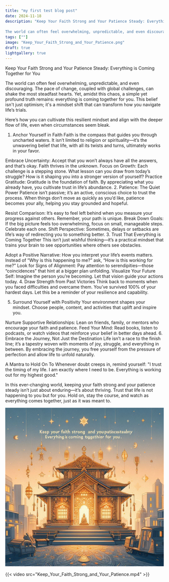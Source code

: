 ```yaml
---
title: "my first test blog post"
date: 2024-11-18
description: "Keep Your Faith Strong and Your Patience Steady: Everything is Coming Together for You

The world can often feel overwhelming, unpredictable, and even discouraging"
tags: [""]
image: "Keep_Your_Faith_Strong_and_Your_Patience.png"
draft: true
lightgallery: true
---
```


Keep Your Faith Strong and Your Patience Steady: Everything is Coming Together for You

The world can often feel overwhelming, unpredictable, and even discouraging. The pace of change, coupled with global challenges, can shake the most steadfast hearts. Yet, amidst this chaos, a simple yet profound truth remains: everything is coming together for you. This belief isn't just optimism; it's a mindset shift that can transform how you navigate life’s trials.

Here’s how you can cultivate this resilient mindset and align with the deeper flow of life, even when circumstances seem bleak.

1. Anchor Yourself in Faith
Faith is the compass that guides you through uncharted waters. It isn’t limited to religion or spirituality—it’s the unwavering belief that life, with all its twists and turns, ultimately works in your favor.

Embrace Uncertainty: Accept that you won’t always have all the answers, and that’s okay. Faith thrives in the unknown.
Focus on Growth: Each challenge is a stepping stone. What lesson can you draw from today’s struggle? How is it shaping you into a stronger version of yourself?
Practice Gratitude: Gratitude is the foundation of faith. By appreciating what you already have, you cultivate trust in life’s abundance.
2. Patience: The Quiet Power
Patience isn’t passive; it’s an active, conscious choice to trust the process. When things don’t move as quickly as you’d like, patience becomes your ally, helping you stay grounded and hopeful.

Resist Comparison: It’s easy to feel left behind when you measure your progress against others. Remember, your path is unique.
Break Down Goals: If the big picture feels too overwhelming, focus on small, manageable steps. Celebrate each one.
Shift Perspective: Sometimes, delays or setbacks are life’s way of redirecting you to something better.
3. Trust That Everything is Coming Together
This isn’t just wishful thinking—it’s a practical mindset that trains your brain to see opportunities where others see obstacles.

Adopt a Positive Narrative: How you interpret your life’s events matters. Instead of “Why is this happening to me?” ask, “How is this working for me?”
Look for Signs of Alignment: Pay attention to serendipities—those “coincidences” that hint at a bigger plan unfolding.
Visualize Your Future Self: Imagine the person you’re becoming. Let that vision guide your actions today.
4. Draw Strength from Past Victories
Think back to moments when you faced difficulties and overcame them. You’ve survived 100% of your hardest days. Let this be a reminder of your resilience and capability.

5. Surround Yourself with Positivity
Your environment shapes your mindset. Choose people, content, and activities that uplift and inspire you.

Nurture Supportive Relationships: Lean on friends, family, or mentors who encourage your faith and patience.
Feed Your Mind: Read books, listen to podcasts, or watch videos that reinforce your belief in better days ahead.
6. Embrace the Journey, Not Just the Destination
Life isn’t a race to the finish line; it’s a tapestry woven with moments of joy, struggle, and everything in between. By embracing the journey, you free yourself from the pressure of perfection and allow life to unfold naturally.

A Mantra to Hold On To
Whenever doubt creeps in, remind yourself:
"I trust the timing of my life. I am exactly where I need to be. Everything is working out for my highest good."

In this ever-changing world, keeping your faith strong and your patience steady isn’t just about enduring—it’s about thriving. Trust that life is not happening to you but for you. Hold on, stay the course, and watch as everything comes together, just as it was meant to.

![my first test blog post](Keep_Your_Faith_Strong_and_Your_Patience.png)

{{< video src="Keep_Your_Faith_Strong_and_Your_Patience.mp4" >}}
